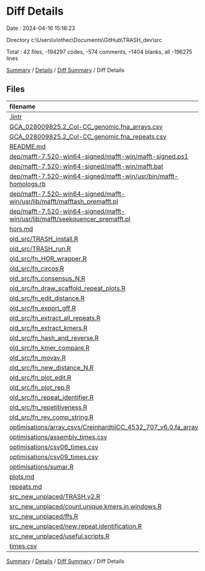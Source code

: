 # Diff Details

Date : 2024-04-16 15:18:23

Directory c:\\Users\\vlothec\\Documents\\GitHub\\TRASH_dev\\src

Total : 42 files,  -194297 codes, -574 comments, -1404 blanks, all -196275 lines

[Summary](results.md) / [Details](details.md) / [Diff Summary](diff.md) / Diff Details

## Files
| filename | language | code | comment | blank | total |
| :--- | :--- | ---: | ---: | ---: | ---: |
| [.lintr](/.lintr) | R DCF | -4 | 0 | -1 | -5 |
| [GCA_028009825.2_Col-CC_genomic.fna_arrays.csv](/GCA_028009825.2_Col-CC_genomic.fna_arrays.csv) | CSV | -19,177 | 0 | -1 | -19,178 |
| [GCA_028009825.2_Col-CC_genomic.fna_repeats.csv](/GCA_028009825.2_Col-CC_genomic.fna_repeats.csv) | CSV | -150,061 | 0 | -1 | -150,062 |
| [README.md](/README.md) | Markdown | -13 | 0 | -4 | -17 |
| [dep/mafft-7.520-win64-signed/mafft-win/mafft-signed.ps1](/dep/mafft-7.520-win64-signed/mafft-win/mafft-signed.ps1) | PowerShell | -11 | -161 | -5 | -177 |
| [dep/mafft-7.520-win64-signed/mafft-win/mafft.bat](/dep/mafft-7.520-win64-signed/mafft-win/mafft.bat) | Batch | -22 | -6 | -6 | -34 |
| [dep/mafft-7.520-win64-signed/mafft-win/usr/bin/mafft-homologs.rb](/dep/mafft-7.520-win64-signed/mafft-win/usr/bin/mafft-homologs.rb) | Ruby | -374 | -67 | -65 | -506 |
| [dep/mafft-7.520-win64-signed/mafft-win/usr/lib/mafft/mafftash_premafft.pl](/dep/mafft-7.520-win64-signed/mafft-win/usr/lib/mafft/mafftash_premafft.pl) | Perl | -282 | -41 | -142 | -465 |
| [dep/mafft-7.520-win64-signed/mafft-win/usr/lib/mafft/seekquencer_premafft.pl](/dep/mafft-7.520-win64-signed/mafft-win/usr/lib/mafft/seekquencer_premafft.pl) | Perl | -386 | -65 | -150 | -601 |
| [hors.md](/hors.md) | Markdown | -11 | 0 | -3 | -14 |
| [old_src/TRASH_install.R](/old_src/TRASH_install.R) | R | -240 | -1 | -44 | -285 |
| [old_src/TRASH_run.R](/old_src/TRASH_run.R) | R | -562 | -26 | -99 | -687 |
| [old_src/fn_HOR_wrapper.R](/old_src/fn_HOR_wrapper.R) | R | -121 | 0 | -38 | -159 |
| [old_src/fn_circos.R](/old_src/fn_circos.R) | R | -220 | -10 | -69 | -299 |
| [old_src/fn_consensus_N.R](/old_src/fn_consensus_N.R) | R | -28 | -1 | -37 | -66 |
| [old_src/fn_draw_scaffold_repeat_plots.R](/old_src/fn_draw_scaffold_repeat_plots.R) | R | -85 | -1 | -15 | -101 |
| [old_src/fn_edit_distance.R](/old_src/fn_edit_distance.R) | R | -124 | -10 | -58 | -192 |
| [old_src/fn_export_gff.R](/old_src/fn_export_gff.R) | R | -45 | 0 | -12 | -57 |
| [old_src/fn_extract_all_repeats.R](/old_src/fn_extract_all_repeats.R) | R | -58 | -1 | -12 | -71 |
| [old_src/fn_extract_kmers.R](/old_src/fn_extract_kmers.R) | R | -12 | 0 | -3 | -15 |
| [old_src/fn_hash_and_reverse.R](/old_src/fn_hash_and_reverse.R) | R | -108 | -13 | -6 | -127 |
| [old_src/fn_kmer_compare.R](/old_src/fn_kmer_compare.R) | R | -26 | 0 | -3 | -29 |
| [old_src/fn_movav.R](/old_src/fn_movav.R) | R | -4 | 0 | -2 | -6 |
| [old_src/fn_new_distance_N.R](/old_src/fn_new_distance_N.R) | R | -31 | -2 | -21 | -54 |
| [old_src/fn_plot_edit.R](/old_src/fn_plot_edit.R) | R | -64 | -3 | -30 | -97 |
| [old_src/fn_plot_rep.R](/old_src/fn_plot_rep.R) | R | -61 | -1 | -27 | -89 |
| [old_src/fn_repeat_identifier.R](/old_src/fn_repeat_identifier.R) | R | -823 | -44 | -155 | -1,022 |
| [old_src/fn_repetitiveness.R](/old_src/fn_repetitiveness.R) | R | -65 | -1 | -30 | -96 |
| [old_src/fn_rev_comp_string.R](/old_src/fn_rev_comp_string.R) | R | -4 | 0 | -3 | -7 |
| [optimisations/array_csvs/CreinhardtiiCC_4532_707_v6.0.fa_arrays.csv](/optimisations/array_csvs/CreinhardtiiCC_4532_707_v6.0.fa_arrays.csv) | CSV | -19,539 | 0 | -1 | -19,540 |
| [optimisations/assembly_times.csv](/optimisations/assembly_times.csv) | CSV | -2 | 0 | -1 | -3 |
| [optimisations/csv06_times.csv](/optimisations/csv06_times.csv) | CSV | -460 | 0 | -1 | -461 |
| [optimisations/csv09_times.csv](/optimisations/csv09_times.csv) | CSV | -151 | 0 | -1 | -152 |
| [optimisations/sumar.R](/optimisations/sumar.R) | R | -107 | 0 | -23 | -130 |
| [plots.md](/plots.md) | Markdown | -9 | 0 | -2 | -11 |
| [repeats.md](/repeats.md) | Markdown | -54 | 0 | -7 | -61 |
| [src_new_unplaced/TRASH.v2.R](/src_new_unplaced/TRASH.v2.R) | R | -79 | -21 | -55 | -155 |
| [src_new_unplaced/count.unique.kmers.in.windows.R](/src_new_unplaced/count.unique.kmers.in.windows.R) | R | -437 | -30 | -132 | -599 |
| [src_new_unplaced/ffs.R](/src_new_unplaced/ffs.R) | R | -88 | -24 | -39 | -151 |
| [src_new_unplaced/new.repeat.identification.R](/src_new_unplaced/new.repeat.identification.R) | R | -161 | -35 | -35 | -231 |
| [src_new_unplaced/useful.scripts.R](/src_new_unplaced/useful.scripts.R) | R | -185 | -10 | -64 | -259 |
| [times.csv](/times.csv) | CSV | -3 | 0 | -1 | -4 |

[Summary](results.md) / [Details](details.md) / [Diff Summary](diff.md) / Diff Details